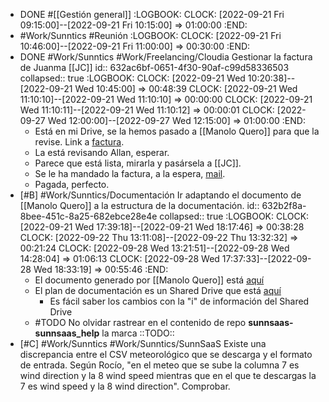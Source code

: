 - DONE #[[Gestión general]]
  	:LOGBOOK:
  	CLOCK: [2022-09-21 Fri 09:15:00]--[2022-09-21 Fri 10:15:00] =>  01:00:00
  	:END:
- #Work/Sunntics #Reunión
  	:LOGBOOK:
  	CLOCK: [2022-09-21 Fri 10:46:00]--[2022-09-21 Fri 11:00:00] =>  00:30:00
  	:END:
- DONE #Work/Sunntics #Work/Freelancing/Cloudia Gestionar la factura de Juanma [[JC]]
  id:: 632ac6bf-0651-4f30-90af-c99d58336503
  collapsed:: true
  :LOGBOOK:
  CLOCK: [2022-09-21 Wed 10:20:38]--[2022-09-21 Wed 10:45:00] =>  00:48:39
  CLOCK: [2022-09-21 Wed 11:10:10]--[2022-09-21 Wed 11:10:10] =>  00:00:00
  CLOCK: [2022-09-21 Wed 11:10:11]--[2022-09-21 Wed 11:10:12] =>  00:00:01
  CLOCK: [2022-09-27 Wed 12:00:00]--[2022-09-27 Wed 12:15:00] =>  01:00:00
  :END:
  - Está en mi Drive, se la hemos pasado a [[Manolo Quero]] para que la revise. Link a [factura](https://docs.google.com/document/d/18WvXUjr75N52-x40ypTsZdSPgOL4Ou97rrqNJ6cpCMY/edit).
  - La está revisando Allan, esperar.
  - Parece que está lista, mirarla y pasársela a [[JC]].
  - Se le ha mandado la factura, a la espera, [mail](https://mail.google.com/mail/u/0/#sent/QgrcJHsHmZqxwbbBVWdLSWhlJkXVJNZChVl).
  - Pagada, perfecto.
- [#B] #Work/Sunntics/Documentación Ir adaptando el documento de [[Manolo Quero]] a la estructura de la documentación.
  id:: 632b2f8a-8bee-451c-8a25-682ebce28e4e
  collapsed:: true
  :LOGBOOK:
  CLOCK: [2022-09-21 Wed 17:39:18]--[2022-09-21 Wed 18:17:46] =>  00:38:28
  CLOCK: [2022-09-22 Thu 13:11:08]--[2022-09-22 Thu 13:32:32] =>  00:21:24
  CLOCK: [2022-09-28 Wed 13:21:51]--[2022-09-28 Wed 14:28:04] =>  01:06:13
  CLOCK: [2022-09-28 Wed 17:37:33]--[2022-09-28 Wed 18:33:19] =>  00:55:46
  :END:
  - El documento generado por [[Manolo Quero]] está [aquí](https://docs.google.com/document/d/1u1npRHic_UmcKWHjFPkzr9QWKPLGx4phnQNXIJHvDA0/edit)
  - El plan de documentación es un Shared Drive que está [aquí](https://drive.google.com/drive/u/1/folders/0AKwUwLBVxbctUk9PVA)
    - Es fácil saber los cambios con la "i" de información del Shared Drive
  - #TODO No olvidar rastrear en el contenido de repo **sunnsaas-sunnsaas_help** la marca ::TODO::
- [#C] #Work/Sunntics #Work/Sunntics/SunnSaaS Existe una discrepancia entre el CSV meteorológico que se descarga y el formato de entrada. Según Rocío, "en el meteo que se sube la columna 7 es wind direction y la 8 wind speed mientras que en el que te descargas la 7 es wind speed y la 8 wind direction". Comprobar.